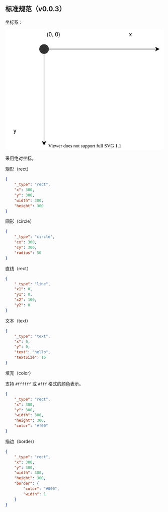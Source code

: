 ## 标准规范（v0.0.3）

坐标系：

![](./images/coord.svg)

采用绝对坐标。

矩形（rect）

```json
{
    "_type": "rect",
    "x": 300,
    "y": 300,
    "width": 300,
    "height": 300
}
```

圆形（circle）

```json
{
    "_type": "circle",
    "cx": 300,
    "cy": 300,
    "radius": 50
}
```

直线（rect）

```json
{
    "_type": "line",
    "x1": 0,
    "y1": 0,
    "x2": 100,
    "y2": 0
}
```

文本（text）

```json
{
    "_type": "text",
    "x": 0,
    "y": 0,
    "text": "hello",
    "textSize": 16
}
```

填充（color）

支持 `#ffffff` 或 `#fff` 格式的颜色表示。

```json
{
    "_type": "rect",
    "x": 300,
    "y": 300,
    "width": 300,
    "height": 300,
    "color": "#f00"
}
```

描边（border）

```json
{
    "_type": "rect",
    "x": 300,
    "y": 300,
    "width": 300,
    "height": 300,
    "border": {
        "color": "#000",
        "width": 1
    }
}
```
